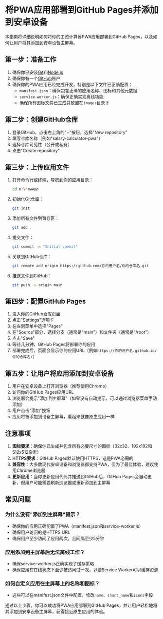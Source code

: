 # 将PWA应用部署到GitHub Pages并添加到安卓设备

本指南将详细说明如何将你的工资计算器PWA应用部署到GitHub Pages，以及如何让用户将其添加到安卓设备主屏幕。

## 第一步：准备工作

1. 确保你已安装[Git](https://git-scm.com/)和[Node.js](https://nodejs.org/)
2. 确保你有一个[GitHub](https://github.com/)账户
3. 确保你的PWA应用已经完成开发，特别是以下文件已正确配置：
   - `manifest.json`：确保包含正确的应用名称、图标和其他元数据
   - `service-worker.js`：确保正确实现离线功能
   - 确保所有图标文件已生成并放置在`images`目录下

## 第二步：创建GitHub仓库

1. 登录GitHub，点击右上角的"+"按钮，选择"New repository"
2. 填写仓库名称（例如"salary-calculator-pwa"）
3. 选择仓库可见性（公开或私有）
4. 点击"Create repository"

## 第三步：上传应用文件

1. 打开命令行或终端，导航到你的应用目录：
   ```bash
   cd e:\newApp
   ```

2. 初始化Git仓库：
   ```bash
   git init
   ```

3. 添加所有文件到暂存区：
   ```bash
   git add .
   ```

4. 提交文件：
   ```bash
   git commit -m "Initial commit"
   ```

5. 关联到GitHub仓库：
   ```bash
   git remote add origin https://github.com/你的用户名/你的仓库名.git
   ```

6. 推送文件到GitHub：
   ```bash
   git push -u origin main
   ```

## 第四步：配置GitHub Pages

1. 进入你的GitHub仓库页面
2. 点击"Settings"选项卡
3. 在左侧菜单中选择"Pages"
4. 在"Source"部分，选择分支（通常是"main"）和文件夹（通常是"/root"）
5. 点击"Save"
6. 等待几分钟，GitHub Pages将部署你的应用
7. 部署完成后，页面会显示你的应用URL（例如`https://你的用户名.github.io/你的仓库名/`）

## 第五步：让用户将应用添加到安卓设备

1. 用户在安卓设备上打开浏览器（推荐使用Chrome）
2. 访问你的GitHub Pages应用URL
3. 浏览器会提示"添加到主屏幕"（如果没有自动提示，可以通过浏览器菜单手动添加）
4. 用户点击"添加"按钮
5. 应用将被添加到设备主屏幕，看起来就像原生应用一样

## 注意事项

1. **图标要求**：确保你已生成并包含所有必要尺寸的图标（32x32、192x192和512x512像素）
2. **HTTPS要求**：GitHub Pages默认使用HTTPS，这是PWA必需的
3. **兼容性**：大多数现代安卓设备和浏览器都支持PWA，但为了最佳体验，建议使用Chrome浏览器
4. **更新应用**：当你更新应用代码并推送到GitHub后，GitHub Pages会自动更新，但用户可能需要刷新浏览器或重新添加到主屏幕

## 常见问题

### 为什么没有"添加到主屏幕"提示？
- 确保你的应用正确配置了PWA（manifest.json和service-worker.js）
- 确保用户访问的是HTTPS URL
- 确保用户至少访问了应用两次，且间隔至少5分钟

### 应用添加到主屏幕后无法离线工作？
- 确保service-worker.js正确实现了缓存策略
- 确保应用在在线状态下至少被访问过一次，以便Service Worker可以缓存资源

### 如何自定义应用在主屏幕上的名称和图标？
- 这些可以在manifest.json文件中配置，修改`name`、`short_name`和`icons`字段

通过以上步骤，你可以成功将PWA应用部署到GitHub Pages，并让用户轻松地将其添加到安卓设备主屏幕，获得接近原生应用的体验。